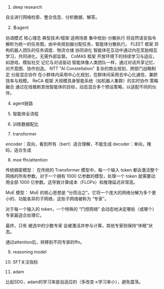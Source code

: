 1. deep research

自主进行网络检索、整合信息、分析数据、解答。

2. 多agent

协调模式	核心理念	典型技术/框架	适用场景
集中规划-分散执行	将自然语言指令解析为统一的任务图，由中央规划器分配任务，智能体分散执行。	FLEET 框架	异构机器人团队的任务调度、物流仓储
协同进化	智能体在互动中通过内在奖励相互学习，共同进化，无需外部监督。	CoMAS 框架	开放环境下的持续学习与适应，如游戏、模拟社交
记忆与对话驱动	智能体像人类团队一样，通过对话共享记忆、对齐意图、协作创造。	NTT "AI Constellation"	复杂的商业规划、跨部门战略制定
分层混合协作	在小群体内采用中心化规划，在群体间采用去中心化通信，兼顾效率与规模。	ReCA 框架	大规模具身智能系统（如机器人集群）的实时协作
策略融合	通过在线推断其他智能体的目标，动态混合多个预设策略，以适配不同的伙伴。

4. agent链路

5. 智能体全流程

6. 训练数据配比

7. transformer

encoder：双向，看到所有（bert）适合理解，不能生成
decoder：单向，掩码，适合生成

8. moe ffn/attention

传统稠密模型： 在传统的 Transformer 模型中，每一个输入 token 都会激活整个网络的所有参数。对于一个拥有 1000 亿参数的模型，处理一个 token 就需要动用全部 1000 亿参数。这导致计算成本（FLOPs）和推理延迟非常高。

MoE 模型： MoE 的核心思想是 “分而治之”。它将一个庞大的网络分解为多个更小的、功能各异的子网络，这些子网络被称为 “专家”。

对于每一个输入的 token，一个特殊的 “门控网络” 会动态地决定哪些（或哪个）专家最适合处理它。

最终，只有 被选中的少数专家 会被激活并参与计算，其他专家则保持“休眠”状态。

通过attention后，转移到不同专家的ffn。

9. reasoning model

10. SFT关注指标

11. adam

比起SDG，adam的学习率是自适应的（多改变->学习率小），避免震荡。